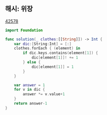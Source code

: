## 해시: 위장

[42578](https://programmers.co.kr/learn/courses/30/lessons/42578)

```swift 
import Foundation

func solution(_ clothes:[[String]]) -> Int {
    var dic:[String:Int] = [:]
    clothes.forEach { (element) in
        if dic.keys.contains(element[1]) {
            dic[element[1]]! += 1
        } else {
            dic[element[1]] = 1
        }
    }

    var answer = 1
    for v in dic {
        answer *= v.value+1
    }
    return answer-1
}
```
